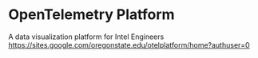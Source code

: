 # OpenTelemetry Platform
A data visualization platform for Intel Engineers
https://sites.google.com/oregonstate.edu/otelplatform/home?authuser=0


